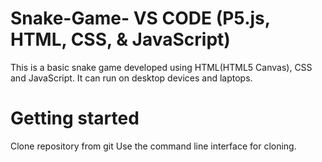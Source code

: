 # Snake-Game- VS CODE (P5.js, HTML, CSS, & JavaScript)
This is a basic snake game developed using HTML(HTML5 Canvas), CSS and JavaScript. It can run on desktop devices and laptops.

# Getting started
Clone repository from git
Use the command line interface for cloning.
